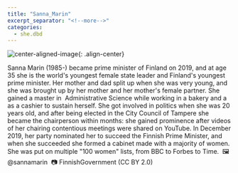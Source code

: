 ```yaml
---
title: "Sanna_Marin"
excerpt_separator: "<!--more-->"
categories:
  - she.dbd
---
```



![center-aligned-image](https://cdn.pixabay.com/photo/2020/10/26/16/56/man-5687861_1280.png){: .align-center}


Sanna Marin (1985-) became prime minister of Finland on 2019, and at age 35 she is the world's youngest female state leader and Finland's youngest prime minister. Her mother and dad split up when she was very young, and she was brought up by her mother and her mother's female partner. She gained a master in ⁠
Administrative Science while working in a bakery and a as a cashier to sustain herself. She got involved in politics when she was 20 years old, and after being elected in the City Council of Tampere she became the chairperson within months: she gained prominence after videos of her chairing contentious meetings were shared on YouTube. In December 2019, her party nominated her to succeed the Finnish Prime Minister, and when she succeeded she formed a cabinet made with a majority of women. She was put on multiple "100 women" lists, from BBC to Forbes to Time.⁠
⁠
🖼️ @sannamarin⁠
⁠
📷 FinnishGovernment (CC BY 2.0)⁠
